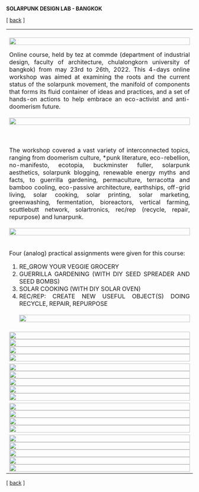 

**SOLARPUNK DESIGN LAB - BANGKOK**

<!-------  BACK   --------->
<p align="left" >[ <a href="../README.md#readme-top"> back</a> ]</p>


<table width = 90%>
<tr>
<td align = "justify" width = 90% colspan=2>
<br>
<img src="sdl-strip-01.jpg" width = 100%>

Online course, held by tez at commde (department of industrial design, faculty of architecture, chulalongkorn university of bangkok) from may 23rd to 26th, 2022.
This 4-days online workshop was aimed at examining the roots and the current status of the solarpunk movement, the manifold of components that forms its fluid container of ideas and practices, and a set of hands-on actions to help embrace an eco-activist and anti-doomerism future.<br><br>
<img src="sdl-strip-02.jpg" width = 100%>
<br><br>
<tr>
<td align = "justify" width = 90% colspan=2>

The workshop covered a vast variety of interconnected topics, ranging from doomerism culture, *punk literature, eco-rebellion, no-manifesto, ecotopia, buckminster fuller, solarpunk aesthetics, solarpunk blogging, renewable energy myths and facts, to guerrilla gardening, permaculture, terracotta and bamboo cooling, eco-passive architecture, earthships, off-grid living, solar cooking, solar printing, solar marketing, greenwashing, fermentation, bioreactors, vertical farming, scuttlebutt network, solartronics, rec/rep (recycle, repair, repurpose) and lunarpunk.
<br><br>
<img src="sdl-strip-03.jpg" width = 100%>
<tr>
<td align = "justify" width = 90% colspan=2>

Four (analog) practical assignments were given for this course:

<ol>
<li> RE_GROW YOUR VEGGIE GROCERY

<li> GUERRILLA GARDENING (WITH DIY SEED SPREADER AND SEED BOMBS)

<li> SOLAR COOKING (WITH DIY SOLAR OVEN)

<li> REC/REP: CREATE NEW USEFUL OBJECT(S) DOING RECYCLE, REPAIR, REPURPOSE
<br><br>
</ul>
<img src="sdl-strip-04.jpg" width = 100%>
</tr>


<tr>
<td align = "justify" width = 90% colspan=2>
<img src="SDL-regrow-01.png" width = 100%>
<img src="SDL-regrow-02.png" width = 100%>
<img src="SDL-regrow-03.png" width = 100%>
<img src="SDL-regrow-04.png" width = 100%>
</tr>

<tr>
<td align = "justify" width = 90% colspan=2>
<img src="SDL-gg-01.png" width = 100%>
<img src="SDL-gg-02.png" width = 100%>
<img src="SDL-gg-03a.png" width = 100%>
<img src="SDL-gg-03b.png" width = 100%>
<img src="SDL-gg-03c.png" width = 100%>
</tr>


<tr>
<td align = "justify" width = 90% colspan=2>
<img src="SDL-solaroven-01.png" width = 100%>
<img src="SDL-solaroven-02.png" width = 100%>
<img src="SDL-solaroven-03.png" width = 100%>
<img src="SDL-solaroven-04.png" width = 100%>
</tr>

<tr>
<td align = "justify" width = 90% colspan=2>
<img src="SDL-recrep-01.png" width = 100%>
<img src="SDL-recrep-02.png" width = 100%>
<img src="SDL-recrep-03.png" width = 100%>
<img src="SDL-recrep-04.png" width = 100%>
<img src="SDL-recrep-05.png" width = 100%>

</tr>


</table>

<!-------  BACK   --------->
<p align="left" >[ <a href="../README.md#readme-top"> back</a> ]</p>
